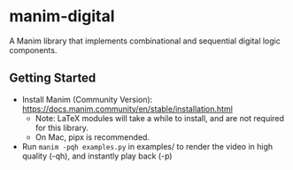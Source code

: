 # manim-digital
A Manim library that implements combinational and sequential digital logic components.

## Getting Started
- Install Manim (Community Version): https://docs.manim.community/en/stable/installation.html
    - Note: LaTeX modules will take a while to install, and are not required for this library.
    - On Mac, pipx is recommended.
- Run `manim -pqh examples.py` in examples/ to render the video in high quality (-qh), and instantly play back (-p)
